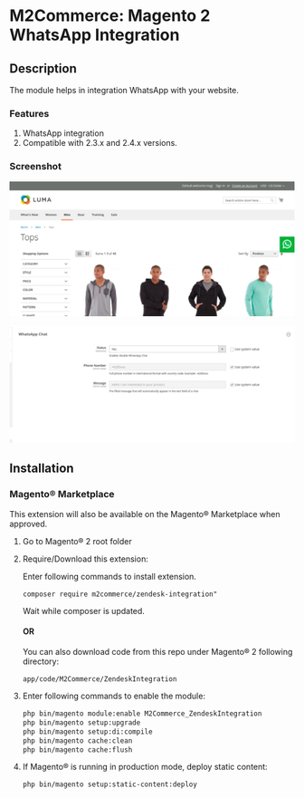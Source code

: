# M2Commerce: Magento 2 WhatsApp Integration

## Description

The module helps in integration WhatsApp with your website.

### Features
1. WhatsApp integration 
2. Compatible with 2.3.x and 2.4.x versions.

### Screenshot
![comment box closed](screenshot/button.png)

![comment box opened](screenshot/configuration.png)

## Installation
### Magento® Marketplace

This extension will also be available on the Magento® Marketplace when approved.

1. Go to Magento® 2 root folder
2. Require/Download this extension:

   Enter following commands to install extension.

   ```
   composer require m2commerce/zendesk-integration"
   ```

   Wait while composer is updated.

   #### OR

   You can also download code from this repo under Magento® 2 following directory:

    ```
    app/code/M2Commerce/ZendeskIntegration
    ```    

3. Enter following commands to enable the module:

   ```
   php bin/magento module:enable M2Commerce_ZendeskIntegration
   php bin/magento setup:upgrade
   php bin/magento setup:di:compile
   php bin/magento cache:clean
   php bin/magento cache:flush
   ```

4. If Magento® is running in production mode, deploy static content:

   ```
   php bin/magento setup:static-content:deploy
   ```
